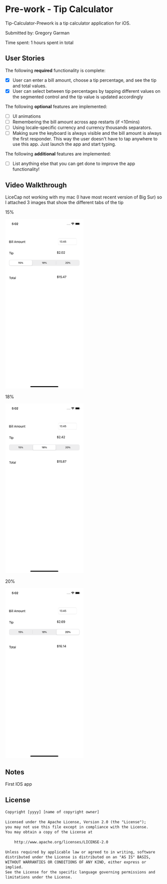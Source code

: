 # Pre-work - Tip Calculator

Tip-Calculator-Prework is a tip calculator application for iOS.

Submitted by: Gregory Garman

Time spent: 1 hours spent in total

## User Stories

The following **required** functionality is complete:

* [X] User can enter a bill amount, choose a tip percentage, and see the tip and total values.
* [X] User can select between tip percentages by tapping different values on the segmented control and the tip value is updated accordingly

The following **optional** features are implemented:

* [ ] UI animations
* [ ] Remembering the bill amount across app restarts (if <10mins)
* [ ] Using locale-specific currency and currency thousands separators.
* [ ] Making sure the keyboard is always visible and the bill amount is always the first responder. This way the user doesn't have to tap anywhere to use this app. Just launch the app and start typing.

The following **additional** features are implemented:

- [ ] List anything else that you can get done to improve the app functionality!

## Video Walkthrough

LiceCap not working with my mac (I have most recent version of Big Sur) so I attached 3 images that show the different tabs of the tip

15%

<img src='https://github.com/Gregbgarman/Tip-Calculator-Prework/blob/main/Simulator%20Screen%20Shot%20-%20iPhone%2011%20-%202021-08-16%20at%2017.02.04.png' width=250>

18%

<img src='https://github.com/Gregbgarman/Tip-Calculator-Prework/blob/main/Simulator%20Screen%20Shot%20-%20iPhone%2011%20-%202021-08-16%20at%2017.02.12.png' width=250>

20%

<img src='https://github.com/Gregbgarman/Tip-Calculator-Prework/blob/main/Simulator%20Screen%20Shot%20-%20iPhone%2011%20-%202021-08-16%20at%2017.02.18.png' width=250>


## Notes

First IOS app

## License

    Copyright [yyyy] [name of copyright owner]

    Licensed under the Apache License, Version 2.0 (the "License");
    you may not use this file except in compliance with the License.
    You may obtain a copy of the License at

        http://www.apache.org/licenses/LICENSE-2.0

    Unless required by applicable law or agreed to in writing, software
    distributed under the License is distributed on an "AS IS" BASIS,
    WITHOUT WARRANTIES OR CONDITIONS OF ANY KIND, either express or implied.
    See the License for the specific language governing permissions and
    limitations under the License.
